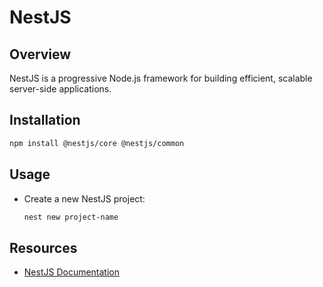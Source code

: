 # NestJS

## Overview
NestJS is a progressive Node.js framework for building efficient, scalable server-side applications.

## Installation
```bash
npm install @nestjs/core @nestjs/common
```

## Usage
- Create a new NestJS project:
  ```bash
  nest new project-name
  ```

## Resources
- [NestJS Documentation](https://docs.nestjs.com) 